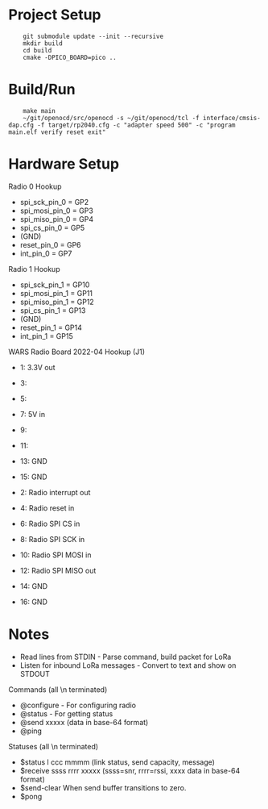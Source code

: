 Project Setup
=============

        git submodule update --init --recursive
        mkdir build
        cd build
        cmake -DPICO_BOARD=pico ..

Build/Run
=========

        make main
        ~/git/openocd/src/openocd -s ~/git/openocd/tcl -f interface/cmsis-dap.cfg -f target/rp2040.cfg -c "adapter speed 500" -c "program main.elf verify reset exit"

Hardware Setup
==============

Radio 0 Hookup

* spi_sck_pin_0 = GP2
* spi_mosi_pin_0 = GP3
* spi_miso_pin_0 = GP4
* spi_cs_pin_0 = GP5
* (GND)
* reset_pin_0 = GP6
* int_pin_0 = GP7

Radio 1 Hookup

* spi_sck_pin_1 = GP10
* spi_mosi_pin_1 = GP11
* spi_miso_pin_1 = GP12
* spi_cs_pin_1 = GP13
* (GND)
* reset_pin_1 = GP14
* int_pin_1 = GP15

WARS Radio Board 2022-04 Hookup (J1)

* 1: 3.3V out
* 3: 
* 5: 
* 7: 5V in 
* 9: 
* 11: 
* 13: GND
* 15: GND

* 2: Radio interrupt out
* 4: Radio reset in
* 6: Radio SPI CS in
* 8: Radio SPI SCK in 
* 10: Radio SPI MOSI in
* 12: Radio SPI MISO out 
* 14: GND
* 16: GND

Notes
=====

* Read lines from STDIN
        - Parse command, build packet for LoRa
* Listen for inbound LoRa messages
        - Convert to text and show on STDOUT

Commands (all \n terminated)

* @configure - For configuring radio
* @status - For getting status 
* @send xxxxx (data in base-64 format)
* @ping 

Statuses (all \n terminated)

* $status l ccc mmmm (link status, send capacity, message)
* $receive ssss rrrr xxxxx (ssss=snr, rrrr=rssi, xxxx data in base-64 format)
* $send-clear When send buffer transitions to zero.
* $pong
